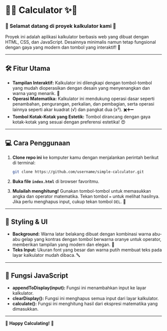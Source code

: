 # 📱✨ Calculator ✨📱

### 🎉 Selamat datang di proyek kalkulator kami 🎉

Proyek ini adalah aplikasi kalkulator berbasis web yang dibuat dengan HTML, CSS, dan JavaScript. Desainnya minimalis namun tetap fungsional dengan gaya yang modern dan tombol yang interaktif! 🎨

---

## 🛠️ **Fitur Utama**

- **Tampilan Interaktif:** Kalkulator ini dilengkapi dengan tombol-tombol yang mudah dioperasikan dengan desain yang menyenangkan dan warna yang menarik. 🌈
- **Operasi Matematika:** Kalkulator ini mendukung operasi dasar seperti penambahan, pengurangan, perkalian, dan pembagian, serta operasi lainnya seperti akar kuadrat (√) dan pangkat dua (x²). ✖️➕➖
- **Tombol Kotak-Kotak yang Estetik:** Tombol dirancang dengan gaya kotak-kotak yang sesuai dengan preferensi estetika! 😍

---

## 💻 **Cara Penggunaan**

1. **Clone repo ini** ke komputer kamu dengan menjalankan perintah berikut di terminal:
    ```bash
    git clone https://github.com/username/simple-calculator.git
    ```

2. **Buka file `index.html`** di browser favoritmu.

3. **Mulailah menghitung!** Gunakan tombol-tombol untuk memasukkan angka dan operator matematika. Tekan tombol `=` untuk melihat hasilnya. Jika perlu menghapus input, cukup tekan tombol `DEL`. 🧮

---

## 🎨 **Styling & UI**

- **Background:** Warna latar belakang dibuat dengan kombinasi warna abu-abu gelap yang kontras dengan tombol berwarna oranye untuk operator, memberikan tampilan yang modern dan elegan. 🌟
- **Teks Input:** Ukuran font yang besar dan warna putih membuat teks pada layar kalkulator mudah dibaca. 🔤

---

## 🔧 **Fungsi JavaScript**

- **appendToDisplay(input):** Fungsi ini menambahkan input ke layar kalkulator.
- **clearDisplay():** Fungsi ini menghapus semua input dari layar kalkulator.
- **calculate():** Fungsi ini menghitung hasil dari ekspresi matematika yang dimasukkan.

---

🌟 **Happy Calculating!** 🌟
